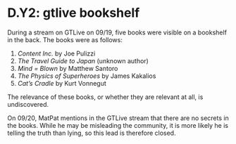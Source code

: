 # D.Y2: gtlive bookshelf

During a stream on GTLive on 09/19, five books were visible on a bookshelf in the back. The books were as follows:

1. _Content Inc._ by Joe Pulizzi
2. _The Travel Guide to Japan_ \(unknown author\)
3. _Mind = Blown_ by Matthew Santoro
4. _The Physics of Superheroes_ by James Kakalios
5. _Cat’s Cradle_ by Kurt Vonnegut

The relevance of these books, or whether they are relevant at all, is undiscovered.

On 09/20, MatPat mentions in the GTLive stream that there are no secrets in the books. While he may be misleading the community, it is more likely he is telling the truth than lying, so this lead is therefore closed.
